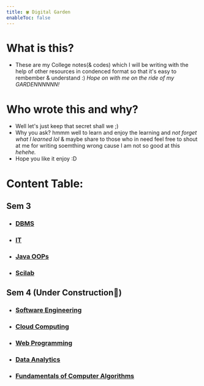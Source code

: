 ```yaml
---
title: 🍀 Digital Garden
enableToc: false
---
```


# What is this?
- These are my College notes(& codes) which I will be writing with the help of other resources in condenced format so that it's easy to rembember & understand :) _Hope on with me on the ride of my GARDENNNNNN!_

# Who wrote this and why?
- Well let's just keep that secret shall we ;)
- Why you ask? hmmm well to learn and enjoy the learning and _not forget what I learned lol_ & maybe share to those who in need feel free to shout at me for writing soemthing wrong cause I am not so good at this *hehehe.* 
- Hope you like it enjoy :D

# Content Table:

## Sem 3
- ### [DBMS](/content/notes/Sem_3/DBMS/Classes_Notes/m1_syllabus.md)
- ### [IT](content\notes\Sem_3\IT\IT_Index.md)
- ### [Java OOPs](/notes/Sem_3/Java_OOPs/Java_Index)
- ### [Scilab](/notes/Sem_3/Scilab/Scilab_Index)

## Sem 4 (Under Construction🚧)
- ### [Software Engineering](/notes/Sem_4/Software_Engineering/Classes_Notes/Module_1/m1_syllabus)
- ### [Cloud Computing](/notes/Sem_4/Cloud_Computing/Classes_Notes/Module_1/m1_syllabus)
- ### [Web Programming](/notes/Sem_4/Web_Programming/Classes_Notes/Module_1/m1_syllabus)
- ### [Data Analytics](/notes/Sem_4/Data_Analytics/Classes_Notes/Module_1/m1_syllabus)
- ### [Fundamentals of Computer Algorithms](/tree/hugo/content/notes/Sem_4/Fundamentals_of_Computer_Algorithms/Classes_Notes/Module_1/m1_syllabus)
